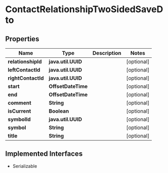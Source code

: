 

# ContactRelationshipTwoSidedSaveDto


## Properties

Name | Type | Description | Notes
------------ | ------------- | ------------- | -------------
**relationshipId** | **java.util.UUID** |  |  [optional]
**leftContactId** | **java.util.UUID** |  |  [optional]
**rightContactId** | **java.util.UUID** |  |  [optional]
**start** | **OffsetDateTime** |  |  [optional]
**end** | **OffsetDateTime** |  |  [optional]
**comment** | **String** |  |  [optional]
**isCurrent** | **Boolean** |  |  [optional]
**symbolId** | **java.util.UUID** |  |  [optional]
**symbol** | **String** |  |  [optional]
**title** | **String** |  |  [optional]


## Implemented Interfaces

* Serializable


